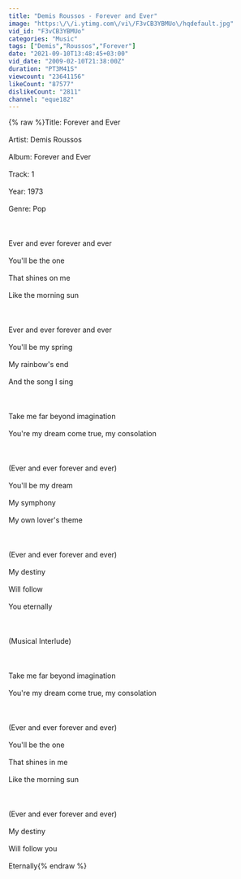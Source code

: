 ```yaml
---
title: "Demis Roussos - Forever and Ever"
image: "https:\/\/i.ytimg.com\/vi\/F3vCB3YBMUo\/hqdefault.jpg"
vid_id: "F3vCB3YBMUo"
categories: "Music"
tags: ["Demis","Roussos","Forever"]
date: "2021-09-10T13:48:45+03:00"
vid_date: "2009-02-10T21:38:00Z"
duration: "PT3M41S"
viewcount: "23641156"
likeCount: "87577"
dislikeCount: "2811"
channel: "eque182"
---
```

{% raw %}Title: Forever and Ever<br /><br />Artist: Demis Roussos<br /><br />Album: Forever and Ever<br /><br />Track: 1<br /><br />Year: 1973<br /><br />Genre: Pop<br /><br /><br /><br />Ever and ever forever and ever<br /><br />You'll be the one<br /><br />That shines on me<br /><br />Like the morning sun<br /><br /><br /><br />Ever and ever forever and ever<br /><br />You'll be my spring<br /><br />My rainbow's end<br /><br />And the song I sing<br /><br /><br /><br />Take me far beyond imagination<br /><br />You're my dream come true, my consolation<br /><br /><br /><br />(Ever and ever forever and ever)<br /><br />You'll be my dream<br /><br />My symphony<br /><br />My own lover's theme<br /><br /><br /><br />(Ever and ever forever and ever)<br /><br />My destiny<br /><br />Will follow<br /><br />You eternally<br /><br /><br /><br />(Musical Interlude)<br /><br /><br /><br />Take me far beyond imagination<br /><br />You're my dream come true, my consolation<br /><br /><br /><br />(Ever and ever forever and ever)<br /><br />You'll be the one<br /><br />That shines in me<br /><br />Like the morning sun<br /><br /><br /><br />(Ever and ever forever and ever)<br /><br />My destiny<br /><br />Will follow you<br /><br />Eternally{% endraw %}
